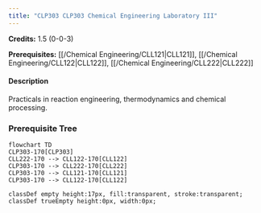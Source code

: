 ```yaml
---
title: "CLP303 CLP303 Chemical Engineering Laboratory III"
---
```

**Credits:** 1.5 (0-0-3)

**Prerequisites:** [[/Chemical Engineering/CLL121|CLL121]], [[/Chemical Engineering/CLL122|CLL122]], [[/Chemical Engineering/CLL222|CLL222]]

#### Description
Practicals in reaction engineering, thermodynamics and chemical processing.

### Prerequisite Tree

```mermaid
flowchart TD
CLP303-170[CLP303]
CLL222-170 --> CLL122-170[CLL122]
CLP303-170 --> CLL222-170[CLL222]
CLP303-170 --> CLL121-170[CLL121]
CLP303-170 --> CLL122-170[CLL122]

classDef empty height:17px, fill:transparent, stroke:transparent;
classDef trueEmpty height:0px, width:0px;
```